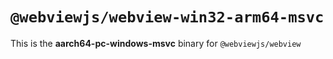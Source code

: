 # `@webviewjs/webview-win32-arm64-msvc`

This is the **aarch64-pc-windows-msvc** binary for `@webviewjs/webview`
